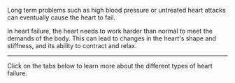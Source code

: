 Long term problems such as high blood pressure or untreated heart attacks can eventually cause the heart to fail.

In heart failure, the heart needs to work harder than normal to meet the demands of the body. This can lead to changes in the heart's shape and stiffness, and its ability to contract and relax.

---

<span class="md-notice"> 
Click on the tabs below to learn more about the different types of heart failure.
</span>
